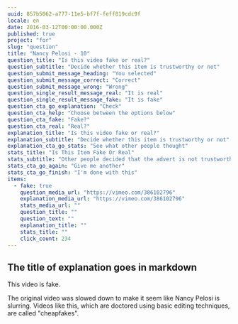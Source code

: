 ```yaml
---
uuid: 857b5062-a777-11e5-bf7f-feff819cdc9f
locale: en
date: 2016-03-12T00:00:00.000Z
published: true
project: "for"
slug: "question"
title: "Nancy Pelosi - 10"
question_title: "Is this video fake or real?"
question_subtitle: "Decide whether this item is trustworthy or not"
question_submit_message_heading: "You selected"
question_submit_message_correct: "Correct"
question_submit_message_wrong: "Wrong"
question_single_result_message_real: "It is real"
question_single_result_message_fake: "It is fake"
question_cta_go_explanation: "Check"
question_cta_help: "Choose between the options below"
question_cta_fake: "Fake?"
question_cta_real: "Real?"
explanation_title: "Is this video fake or real?"
explanation_subtitle: "Decide whether this item is trustworthy or not"
explanation_cta_go_stats: "See what other people thought"
stats_title: "Is This Item Fake Or Real"
stats_subtitle: "Other people decided that the advert is not trustworthy"
stats_cta_go_again: "Give me another"
stats_cta_go_finish: "I'm done with this"
items:
  - fake: true
    question_media_url: "https://vimeo.com/386102796"
    explanation_media_url: "https://vimeo.com/386102796"
    stats_media_url: ""
    question_title: ""
    question_text: ""        
    explanation_title: ""
    stats_title: ""
    click_count: 234
---
```

## The title of explanation goes in markdown

This video is fake. 

The original video was slowed down to make it seem like Nancy Pelosi is slurring. Videos like this, which are doctored using basic editing techniques, are called "cheapfakes".